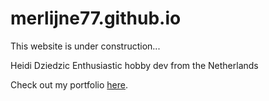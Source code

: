 # merlijne77.github.io

This website is under construction...

Heidi Dziedzic
Enthusiastic hobby dev from the Netherlands

Check out my portfolio [here](https://github.com/merlijne77).

